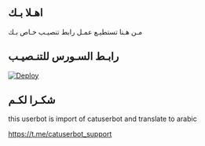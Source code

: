 ## اهـلا بـك
مـن هـنا تستطيـع عمـل رابط تنصيـب خـاص بـك

## رابـط السـورس للتنـصيـب

[![Deploy](https://www.herokucdn.com/deploy/button.svg)](https://heroku.com/deploy?template=https://github.com/Drramn3/jmthon)

## شكـرا لكـم 


this userbot is import of catuserbot and translate to arabic

https://t.me/catuserbot_support
